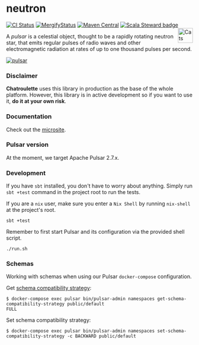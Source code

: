 # neutron

[![CI Status](https://github.com/cr-org/neutron/workflows/Scala/badge.svg)](https://github.com/cr-org/neutron/actions)
[![MergifyStatus](https://img.shields.io/endpoint.svg?url=https://gh.mergify.io/badges/cr-org/neutron&style=flat)](https://mergify.io)
[![Maven Central](https://img.shields.io/maven-central/v/com.chatroulette/neutron-core_2.13.svg)](https://search.maven.org/search?q=com.chatroulette.neutron)
[![Scala Steward badge](https://img.shields.io/badge/Scala_Steward-helping-brightgreen.svg?style=flat&logo=data:image/png;base64,iVBORw0KGgoAAAANSUhEUgAAAA4AAAAQCAMAAAARSr4IAAAAVFBMVEUAAACHjojlOy5NWlrKzcYRKjGFjIbp293YycuLa3pYY2LSqql4f3pCUFTgSjNodYRmcXUsPD/NTTbjRS+2jomhgnzNc223cGvZS0HaSD0XLjbaSjElhIr+AAAAAXRSTlMAQObYZgAAAHlJREFUCNdNyosOwyAIhWHAQS1Vt7a77/3fcxxdmv0xwmckutAR1nkm4ggbyEcg/wWmlGLDAA3oL50xi6fk5ffZ3E2E3QfZDCcCN2YtbEWZt+Drc6u6rlqv7Uk0LdKqqr5rk2UCRXOk0vmQKGfc94nOJyQjouF9H/wCc9gECEYfONoAAAAASUVORK5CYII=)](https://scala-steward.org)
<a href="https://typelevel.org/cats/"><img src="https://typelevel.org/cats/img/cats-badge.svg" height="40px" align="right" alt="Cats friendly" /></a>

A *pulsar* is a celestial object, thought to be a rapidly rotating neutron star, that emits regular pulses of radio waves and other electromagnetic radiation at rates of up to one thousand pulses per second.

[![pulsar](https://www.jpl.nasa.gov/spaceimages/images/largesize/PIA18845_hires.jpg "An accreting pulsar. Credit NASA/JPL-Caltech")](https://www.jpl.nasa.gov/spaceimages/?search=pulsar&category=#submit)

### Disclaimer

**Chatroulette** uses this library in production as the base of the whole platform. However, this library is in active development so if you want to use it, **do it at your own risk**.

### Documentation

Check out the [microsite](https://cr-org.github.io/neutron/).

### Pulsar version

At the moment, we target Apache Pulsar 2.7.x.

### Development

If you have `sbt` installed, you don't have to worry about anything. Simply run `sbt +test` command in the project root to run the tests.

If you are a `nix` user, make sure you enter a `Nix Shell` by running `nix-shell` at the project's root.

```
sbt +test
```

Remember to first start Pulsar and its configuration via the provided shell script.

```
./run.sh
```

### Schemas

Working with schemas when using our Pulsar `docker-compose` configuration.

Get [schema compatibility strategy](https://pulsar.apache.org/docs/en/schema-evolution-compatibility/#schema-compatibility-check-strategy):

```
$ docker-compose exec pulsar bin/pulsar-admin namespaces get-schema-compatibility-strategy public/default
FULL
```

Set schema compatibility strategy:

```
$ docker-compose exec pulsar bin/pulsar-admin namespaces set-schema-compatibility-strategy -c BACKWARD public/default
```
